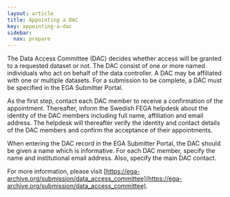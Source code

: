```yaml
---
layout: article
title: Appointing a DAC
key: appointing-a-dac
sidebar:
  nav: prepare
---
```


The Data Access Committee (DAC) decides whether access will be granted to a
requested dataset or not. The DAC consist of one or more named individuals who
act on behalf of the data controller. A DAC may be affiliated with one or
multiple datasets. For a submission to be complete, a DAC must be specified in
the EGA Submitter Portal.  

As the first step, contact each DAC member to receive a confirmation of the
appointment. Thereafter, inform the Swedish FEGA helpdesk about the identity of
the DAC members including full name, affiliation and email address. The helpdesk
will thereafter verify the identity and contact details of the DAC members and
confirm the acceptance of their appointments.

When entering the DAC record in the EGA Submitter Portal, the DAC should be
given a name which is informative. For each DAC member, specify the name and 
institutional email address. Also, specify the main DAC contact. 

For more information, please visit [https://ega-archive.org/submission/data_access_committee](https://ega-archive.org/submission/data_access_committee).